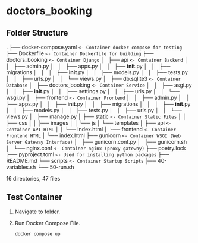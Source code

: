 # doctors_booking

## Folder Structure

.
├── docker-compose.yaml     `<- Container docker compose for testing`
├── Dockerfile              `<- Container Dockerfile for building`
├── doctors_booking         `<- Container Django`
│   ├── api                 `<- Container Backend`
│   │   ├── admin.py
│   │   ├── apps.py
│   │   ├── __init__.py
│   │   ├── migrations
│   │   │   ├── __init__.py
│   │   ├── models.py
│   │   ├── tests.py
│   │   ├── urls.py
│   │   └── views.py
│   ├── db.sqlite3          `<- Container Database`
│   ├── doctors_booking     `<- Container Service`
│   │   ├── asgi.py
│   │   ├── __init__.py
│   │   ├── settings.py
│   │   ├── urls.py
│   │   └── wsgi.py
│   ├── frontend            `<- Container Frontend`
│   │   ├── admin.py
│   │   ├── apps.py
│   │   ├── __init__.py
│   │   ├── migrations
│   │   │   ├── __init__.py
│   │   ├── models.py
│   │   ├── tests.py
│   │   ├── urls.py
│   │   └── views.py
│   ├── manage.py
│   ├── static              `<- Container Static Files`
│   │   ├── css
│   │   ├── images
│   │   └── js
│   └── templates
│       ├── api              `<- Container API HTML`
│       │   └── index.html
│       └── frontend         `<- Container Frontend HTML`
│           └── index.html
├── gunicorn                 `<- Container WSGI (Web Server Gateway Interface)`
│   ├── gunicorn.conf.py
│   ├── gunicorn.sh
│   └── nginx.conf           `<- Container nginx (proxy gateway)`
├── poetry.lock
├── pyproject.toml           `<- Used for installing python packages`
├── README.md
└── scripts                  `<- Container Startup Scripts`
    ├── 40-variables.sh
    └── 50-run.sh

16 directories, 47 files

## Test Container

1. Navigate to folder.

2. Run Docker Compose File.

    ```bash
    docker compose up
    ```
